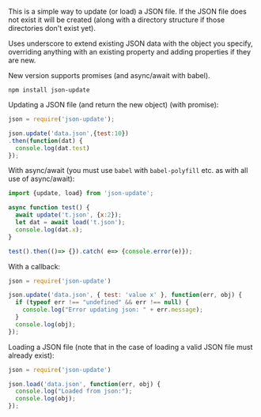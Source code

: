 This is a simple way to update (or load) a JSON file.  If the JSON file does not exist it will be created (along with a directory structure if those directories don't exist yet).

Uses underscore to extend existing JSON data with the object you specify, overriding anything with an 
existing property and adding properties if they are new.

New version supports promises (and async/await with babel).

`npm install json-update`

Updating a JSON file (and return the new object) (with promise):

```javascript
json = require('json-update');

json.update('data.json',{test:10})
.then(function(dat) { 
  console.log(dat.test) 
});

```

With async/await (you must use `babel` with `babel-polyfill` etc. as with all use of async/await):

```javascript
import {update, load} from 'json-update';

async function test() {
  await update('t.json', {x:2});
  let dat = await load('t.json');
  console.log(dat.x);
}

test().then(()=> {}).catch( e=> {console.error(e)}); 
```

With a callback:

```javascript
json = require('json-update')

json.update('data.json', { test: 'value x' }, function(err, obj) {
  if (typeof err !== "undefined" && err !== null) {
    console.log("Error updating json: " + err.message);
  }
  console.log(obj);
});
```

Loading a JSON file (note that in the case of loading a valid JSON file must already exist):

```javascript
json = require('json-update')

json.load('data.json', function(err, obj) {
  console.log("Loaded from json:");
  console.log(obj);
});

```

